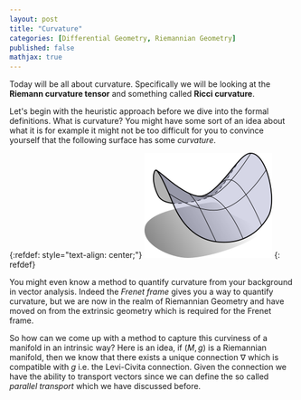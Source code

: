 ```yaml
---
layout: post
title: "Curvature"
categories: [Differential Geometry, Riemannian Geometry]
published: false
mathjax: true
---
```


Today will be all about curvature. Specifically we will be looking at the <b>Riemann curvature tensor</b> and something called  <b>Ricci curvature</b>.

Let's begin with the heuristic approach before we dive into the formal definitions. What is curvature? You might have some sort of an idea about what it is for example it might not be too difficult for you to convince yourself that the following surface has some <i>curvature</i>.

{:refdef: style="text-align: center;"}
![saddle](/assets/images/ddg_saddle.png)
{: refdef}

You might even know a method to quantify curvature from your background in vector analysis. Indeed the <i>Frenet frame</i> gives you a way to quantify curvature, but we are now in the realm of Riemannian Geometry and have moved on from the extrinsic geometry which is required for the Frenet frame.

So how can we come up with a method to capture this curviness of a manifold in an intrinsic way? Here is an idea, if $(M,g)$ is a Riemannian manifold, then we know that there exists a unique connection $\nabla$ which is compatible with $g$ i.e. the Levi-Civita connection. Given the connection we have the ability to transport vectors since we can define the so called <i>parallel transport</i> which we have discussed before.




